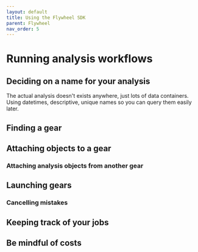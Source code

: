 ```yaml
---
layout: default
title: Using the Flywheel SDK
parent: Flywheel
nav_order: 5
---
```


# Running analysis workflows

## Deciding on a name for your analysis

The actual analysis doesn't exists anywhere, just lots of data containers. Using datetimes,
descriptive, unique names so you can query them easily later.

## Finding a gear

## Attaching objects to a gear

### Attaching analysis objects from another gear

## Launching gears

### Cancelling mistakes

## Keeping track of your jobs

## Be mindful of costs
